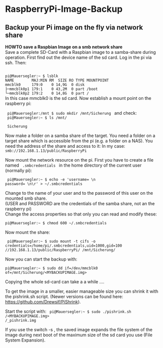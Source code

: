 # RaspberryPi-Image-Backup
## Backup your Pi image on the fly via network share

**HOWTO save a Raspbian Image on a smb network share**  
Save a complete SD-Card with a Raspbian image to a samba-share during operation.
First find out the device name of the sd card. Log in the pi via ssh. Then:  

<code>
pi@Mauersegler:~ $ lsblk
NAME        MAJ:MIN RM  SIZE RO TYPE MOUNTPOINT
mmcblk0     179:0    0 14,9G  0 disk
├─mmcblk0p1 179:1    0 43,2M  0 part /boot
└─mmcblk0p2 179:2    0 14,8G  0 part /
</code>  
In this case mmcblk0 is the sd card.
Now establish a mount point on the raspberry pi:  

<code> pi@Mauersegler:/mnt $ sudo mkdir /mnt/Sicherung </code>
and check:  
<code> pi@Mauersegler:~  $ ls /mnt/ </code>
<p> </p>
<code> Sicherung </code>

Now make a folder on a samba share of the target. You need a folder on a target share which is accessible from the pi (e.g. a folder on a NAS).
You need the address of the share and access to it:
In my case:
<code>smb://192.168.1.13/public/RaspberryPi</code>

Now mount the network resource on the pi. First you have to create a file named <code> .smbcredentials </code> in the home directory of the current user (normally pi):  

<code> pi@Mauersegler:~ $ echo -e 'username=<USER> \n password=<PASSWORD> \n\r' > \~/.smbcredentials </code>  

Change <USER> to the name of your user and <PASSWORD> to the password of this user on the mounted smb share.  
(USER and PASSWORD are the credentials of the samba share, not an the raspberry pi)  
Change the access properties so that only you can read and modify these:  

<code>pi@Mauersegler:~ $ chmod 600 ~/.smbcredentials</code>  

Now mount the share:

<code> pi@Mauersegler:~ $ sudo mount -t cifs -o credentials=/home/pi/.smbcredentials,uid=1000,gid=100 //192.168.1.13/public/RaspberryPi/ /mnt/Sicherung/ </code>

Now you can start the backup with:

<code>pi@Mauersegler:~ $ sudo dd if=/dev/mmcblk0 of=/mnt/Sicherung/<MYBACKUPIMAGE.img> </code>  

Copying the whole sd-card can take a a while ....  

To get the image in a smaller, easier manageable size you can shrink it with the pishrink.sh script. 
(Newer versions can be found here: https://github.com/Drewsif/PiShrink).  

Start the script with:
<code> pi@Mauersegler:~ $ sudo ./pishrink.sh <Path to Image>/<MYBACKUPIMAGE.img> <Path to shriked Image>/<MYBACKUPIMAGE>_pishrink.img </code>  

If you use the switch -s , the saved image expands the file system of the image during next boot of the maximum size of the sd card you use (File System Expansion).
